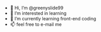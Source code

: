 - 👋 Hi, I’m @greenyslide99
- 👀 I’m interested in learning
- 🌱 I’m currently learning front-end coding
- 📫 feel free to e-mail me

<!---
greenyslide99/greenyslide99 is a ✨ special ✨ repository because its `README.md` (this file) appears on your GitHub profile.
You can click the Preview link to take a look at your changes.
--->
